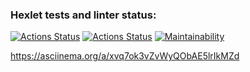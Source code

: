 ### Hexlet tests and linter status:
[![Actions Status](https://github.com/zergqw/frontend-project-46/actions/workflows/hexlet-check.yml/badge.svg)](https://github.com/zergqw/frontend-project-46/actions)
[![Actions Status](https://github.com/zergqw/frontend-project-46/actions/workflows/check.yml/badge.svg)](https://github.com/zergqw/frontend-project-46/actions)
[![Maintainability](https://api.codeclimate.com/v1/badges/dfc50c2d88cd46d069c1/maintainability)](https://codeclimate.com/github/zergqw/frontend-project-46)

https://asciinema.org/a/xvq7ok3vZvWyQObAE5lrIkMZd
